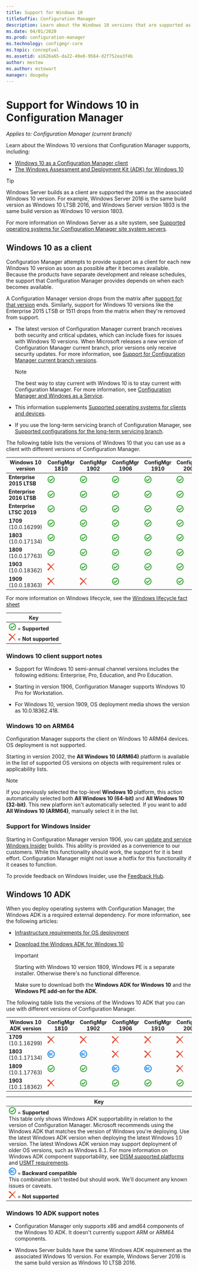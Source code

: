 ```yaml
---
title: Support for Windows 10
titleSuffix: Configuration Manager
description: Learn about the Windows 10 versions that are supported as clients or for OSD with Configuration Manager
ms.date: 04/01/2020
ms.prod: configuration-manager
ms.technology: configmgr-core
ms.topic: conceptual
ms.assetid: a1626a65-da22-49e0-9564-d2f752ea3f4b
author: mestew
ms.author: mstewart
manager: dougeby
---
```


# Support for Windows 10 in Configuration Manager  

*Applies to: Configuration Manager (current branch)*

Learn about the Windows 10 versions that Configuration Manager supports, including:

- [Windows 10 as a Configuration Manager client](#windows-10-as-a-client)
- [The Windows Assessment and Deployment Kit (ADK) for Windows 10](#windows-10-adk)

> [!Tip]
> Windows Server builds as a client are supported the same as the associated Windows 10 version. For example, Windows Server 2016 is the same build version as Windows 10 LTSB 2016, and Windows Server version 1803 is the same build version as Windows 10 version 1803.
>
> For more information on Windows Server as a site system, see [Supported operating systems for Configuration Manager site system servers](supported-operating-systems-for-site-system-servers.md#bkmk_core).

## Windows 10 as a client

Configuration Manager attempts to provide support as a client for each new Windows 10 version as soon as possible after it becomes available. Because the products have separate development and release schedules, the support that Configuration Manager provides depends on when each becomes available.

A Configuration Manager version drops from the matrix after [support for that version](../../servers/manage/current-branch-versions-supported.md) ends. Similarly, support for Windows 10 versions like the Enterprise 2015 LTSB or 1511 drops from the matrix when they're removed from support.

- The latest version of Configuration Manager current branch receives both security and critical updates, which can include fixes for issues with Windows 10 versions. When Microsoft releases a new version of Configuration Manager current branch, prior versions only receive security updates. For more information, see [Support for Configuration Manager current branch versions](../../servers/manage/current-branch-versions-supported.md).  

    > [!Note]  
    > The best way to stay current with Windows 10 is to stay current with Configuration Manager. For more information, see [Configuration Manager and Windows as a Service](../../understand/configuration-manager-and-windows-as-service.md).  

- This information supplements [Supported operating systems for clients and devices](supported-operating-systems-for-clients-and-devices.md).  

- If you use the long-term servicing branch of Configuration Manager, see [Supported configurations for the long-term servicing branch](../../understand/supported-configurations-for-ltsb.md).  

The following table lists the versions of Windows 10 that you can use as a client with different versions of Configuration Manager.

| Windows 10 version | ConfigMgr 1810 | ConfigMgr 1902 | ConfigMgr 1906 | ConfigMgr 1910 | ConfigMgr 2002 |
|---------------------|-----|-----|-----|-----|-----|
| **Enterprise 2015 LTSB** <!--10/14/2025-->   | ![Supported](media/green_check.png) | ![Supported](media/green_check.png) | ![Supported](media/green_check.png) | ![Supported](media/green_check.png) | ![Supported](media/green_check.png) |
| **Enterprise 2016 LTSB** <!--10/13/2026-->   | ![Supported](media/green_check.png) | ![Supported](media/green_check.png) | ![Supported](media/green_check.png) | ![Supported](media/green_check.png) | ![Supported](media/green_check.png) |
| **Enterprise LTSC 2019** <!--01/09/2029-->   | ![Supported](media/green_check.png) | ![Supported](media/green_check.png) | ![Supported](media/green_check.png) | ![Supported](media/green_check.png) | ![Supported](media/green_check.png) |
| **1709**<br>(10.0.16299)   <!--04/14/2020-->   | ![Supported](media/green_check.png) | ![Supported](media/green_check.png) | ![Supported](media/green_check.png) | ![Supported](media/green_check.png) | ![Supported](media/green_check.png) |
| **1803**<br>(10.0.17134)   <!--11/10/2020-->   | ![Supported](media/green_check.png) | ![Supported](media/green_check.png) | ![Supported](media/green_check.png) | ![Supported](media/green_check.png) | ![Supported](media/green_check.png) |
| **1809**<br>(10.0.17763)   <!--05/11/2021-->   | ![Supported](media/green_check.png) | ![Supported](media/green_check.png) | ![Supported](media/green_check.png) | ![Supported](media/green_check.png) | ![Supported](media/green_check.png) |
| **1903**<br>(10.0.18362)   <!--12/08/2020-->   | ![Not supported](media/Red_X.png) | ![Supported](media/green_check.png) | ![Supported](media/green_check.png) | ![Supported](media/green_check.png) | ![Supported](media/green_check.png) |
| **1909**<br>(10.0.18363)   <!--05/11/2021-->   | ![Not supported](media/Red_X.png) | ![Not supported](media/Red_X.png) | ![Supported](media/green_check.png) | ![Supported](media/green_check.png) | ![Supported](media/green_check.png) |

<!-- lifecycle reference: https://support.microsoft.com/help/13853/windows-lifecycle-fact-sheet -->

For more information on Windows lifecycle, see the [Windows lifecycle fact sheet](https://support.microsoft.com/help/13853/windows-lifecycle-fact-sheet)

| Key |
|--|
| ![Supported](media/green_check.png) = **Supported**  |
| ![Not supported](media/Red_X.png) = **Not supported** |

### <a name="bkmk_win10-notes"></a> Windows 10 client support notes

- Support for Windows 10 semi-annual channel versions includes the following editions: Enterprise, Pro, Education, and Pro Education.  

- Starting in version 1906, Configuration Manager supports Windows 10 Pro for Workstation.

- For Windows 10, version 1909, OS deployment media shows the version as 10.0.18362.418.

### <a name="bkmk_arm64"></a> Windows 10 on ARM64

Configuration Manager supports the client on Windows 10 ARM64 devices. OS deployment is not supported.<!-- 1353704 -->

Starting in version 2002,<!--5954175--> the **All Windows 10 (ARM64)** platform is available in the list of supported OS versions on objects with requirement rules or applicability lists.

> [!NOTE]
> If you previously selected the top-level **Windows 10** platform, this action automatically selected both **All Windows 10 (64-bit)** and **All Windows 10 (32-bit)**. This new platform isn't automatically selected. If you want to add **All Windows 10 (ARM64)**, manually select it in the list.

### <a name="bkmk_WIfB-support"></a> Support for Windows Insider

Starting in Configuration Manager version 1906, you can [update and service Windows Insider](../../../sum/get-started/configure-classifications-and-products.md#bkmk_WIfB) builds. This ability is provided as a convenience to our customers. While this functionality should work, the support for it is best effort. Configuration Manager might not issue a hotfix for this functionality if it ceases to function.  

To provide feedback on Windows Insider, use the [Feedback Hub](https://docs.microsoft.com/windows-insider/at-work-pro/wip-4-biz-feedback).

## Windows 10 ADK

When you deploy operating systems with Configuration Manager, the Windows ADK is a required external dependency. For more information, see the following articles:

- [Infrastructure requirements for OS deployment](../../../osd/plan-design/infrastructure-requirements-for-operating-system-deployment.md#windows-adk-for-windows-10)

- [Download the Windows ADK for Windows 10](https://docs.microsoft.com/windows-hardware/get-started/adk-install)

    > [!IMPORTANT]
    > Starting with Windows 10 version 1809, Windows PE is a separate installer. Otherwise there's no functional difference.
    >
    > Make sure to download both the **Windows ADK for Windows 10** and the **Windows PE add-on for the ADK**.

The following table lists the versions of the Windows 10 ADK that you can use with different versions of Configuration Manager.

| Windows 10 ADK version  | ConfigMgr 1810 | ConfigMgr 1902 | ConfigMgr 1906 | ConfigMgr 1910 | ConfigMgr 2002 |
|--------------------|-----|-----|-----|-----|-----|
| **1709**<br>(10.1.16299) | ![Not supported](media/Red_X.png)   | ![Not supported](media/Red_X.png) | ![Not supported](media/Red_X.png) | ![Not supported](media/Red_X.png) | ![Not supported](media/Red_X.png) |
| **1803**<br>(10.1.17134) | ![Backwards compatible](media/blue_compat.png) | ![Backwards compatible](media/blue_compat.png) | ![Not supported](media/Red_X.png) | ![Not supported](media/Red_X.png) | ![Not supported](media/Red_X.png) |
| **1809**<br>(10.1.17763) | ![Supported](media/green_check.png) | ![Supported](media/green_check.png) | ![Backwards compatible](media/blue_compat.png) | ![Backwards compatible](media/blue_compat.png) | ![Not supported](media/Red_X.png) |
| **1903**<br>(10.1.18362) | ![Not supported](media/Red_X.png) | ![Supported](media/green_check.png) | ![Supported](media/green_check.png) | ![Supported](media/green_check.png) | ![Supported](media/green_check.png) |

|Key|
|--|
| ![Supported](media/green_check.png) = **Supported** <br/> This table only shows Windows ADK supportability in relation to the version of Configuration Manager. Microsoft recommends using the Windows ADK that matches the version of Windows you're deploying. Use the latest Windows ADK version when deploying the latest Windows 10 version. The latest Windows ADK version may support deployment of older OS versions, such as Windows 8.1.<!-- SCCMDocs issue 1229 --> For more information on Windows ADK component supportability, see [DISM supported platforms](https://docs.microsoft.com/windows-hardware/manufacture/desktop/dism-supported-platforms) and [USMT requirements](https://docs.microsoft.com/windows/deployment/usmt/usmt-requirements#bkmk-1). |
| ![Backwards compatible](media/blue_compat.png)  = **Backward compatible** <br/> This combination isn't tested but should work. We'll document any known issues or caveats. |
| ![Not supported](media/Red_X.png) = **Not supported** |

### <a name="bkmk_adk-notes"></a> Windows 10 ADK support notes

- Configuration Manager only supports x86 and amd64 components of the Windows 10 ADK. It doesn't currently support ARM or ARM64 components.

- Windows Server builds have the same Windows ADK requirement as the associated Windows 10 version. For example, Windows Server 2016 is the same build version as Windows 10 LTSB 2016.
